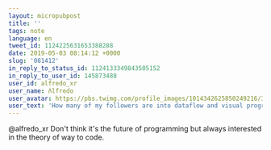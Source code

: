 ```yaml
---
layout: micropubpost
title: ''
tags: note
language: en
tweet_id: 1124225631653388288
date: 2019-05-03 08:14:12 +0000
slug: '081412'
in_reply_to_status_id: 1124133349843505152
in_reply_to_user_id: 145873488
user_id: alfredo_xr
user_name: Λlfredo
user_avatar: https://pbs.twimg.com/profile_images/1014342625850249216/3is6ZLN7.jpg
user_text: 'How many of my followers are into dataflow and visual programming? Curious to see if I''d be talking to the void about it.'
---
```

@alfredo_xr Don't think it's the future of programming but always interested in the theory of way to code.
